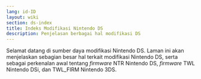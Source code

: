 ```yaml
---
lang: id-ID
layout: wiki
section: ds-index
title: Indeks Modifikasi Nintendo DS
description: Penjelasan berbagai hal modifikasi DS
---
```


Selamat datang di sumber daya modifikasi Nintendo DS. Laman ini akan menjelaskan sebagian besar hal terkait modifikasi Nintendo DS, serta sebagai perkenalan awal tentang *firmware* NTR Nintendo DS, *firmware* TWL Nintendo DSi, dan TWL_FIRM Nintendo 3DS.
